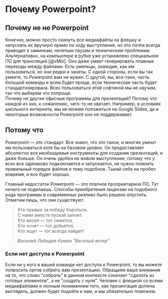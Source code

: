 # Почему Powerpoint?

## Почему не не Powerpoint

Конечно, можно просто скинуть все медиафайлы на флешку и запускать их вручную прямо по ходу выступления, но это почти всегда приводит к заминкам, нелепым паузам и техническим проблемам.  
Альтернативно, на компьютере в рубке уже установлено специальное ПО для трансляций [@vMix]. Оно даже умеет генерировать плавные переходы между файлами. Есть умельцы, знающие, как им пользоваться, но они редки и заняты. С одной стороны, если вы так умеете, то Powerpoint вам не нужен. С другой, вы, все-таки, часть большой команды и всем будет проще, если техническая часть будет стандартизирована. Всех пользоваться этой софтиной мы не научим, так что выберем что попроще.  
Почему не другие офисные программы для презентаций? Потому что каждой из них, к сожалению, чего-то не хватает. Например, в условиях школьного интернета, мы не можем положиться на Google Slides, да и некоторые возможности Powerpoint оно не поддерживает.

## Потому что

Powerpoint — это стандарт. Все знают, что это такое, и многие умеют им пользоваться хотя бы на базовом уровне. Он предоставляет абсолютно все необходимые инструменты для создания презентаций, и даже больше. Он очень удобен на живом выступлении, потому что у всех все одинаково подключается и запускается, не нужно помнить правильный порядок файлов и тому подобное. Тыкай себе на пробел вовремя, и все будет хорошо.

Главный недостаток Powerpoint — это платное проприетарное ПО. Тут ничего не поделаешь. Способы приобретения лицензии на подобного рода программы в современных реалиях было решено опустить. Отметим лишь, что они существуют.

> Кто привык за победу бороться,  
> С нами вместе пускай запоет.  
> Кто весел — тот смеется,  
> Кто хочет — тот добьется,  
> Кто ищет — тот всегда найдет!
>
> _Василий Лебедев-Кумач "Веселый ветер"_

### Если нет доступа к Powerpoint

Если ни у кого в вашей команде нет доступа к Powerpoint, то вы можете попросить оргов _собрать_ вам презентацию. Обращаем ваше внимание на то, что слово "_собрать_" в данном контексте означает "_сделать из готовых элементов_", а не "_создать с нуля_". Человек с флешкой со всеми медиафайлами и полным пониманием того, как презентация должна выглядеть, должен будет подойти к нам, и мы обязательно поможем.
